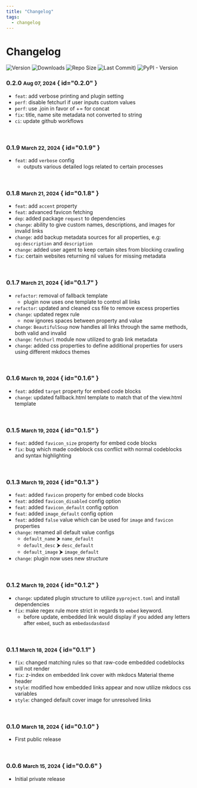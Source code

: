 ```yaml
---
title: "Changelog"
tags:
  - changelog
---
```


# Changelog

![Version](https://img.shields.io/github/v/tag/Aetherinox/mkdocs-link-embeds?logo=GitHub&label=version&color=ba5225) ![Downloads](https://img.shields.io/github/downloads/Aetherinox/mkdocs-link-embeds/total) ![Repo Size](https://img.shields.io/github/repo-size/Aetherinox/mkdocs-link-embeds?label=size&color=59702a) ![Last Commit)](https://img.shields.io/github/last-commit/Aetherinox/mkdocs-link-embeds?color=b43bcc) ![PyPI - Version](https://img.shields.io/pypi/v/mkdocs-link-embeds-plugin)

### <!-- md:version stable- --> 0.2.0 <small>Aug 07, 2024</small> { id="0.2.0" }

- `feat`: add verbose printing and plugin setting
- `perf`: disable fetchurl if user inputs custom values
- `perf`: use .join in favor of += for concat
- `fix`: title, name site metadata not converted to string
- `ci`: update github workflows

<br />

### <!-- md:version stable- --> 0.1.9 <small>March 22, 2024</small> { id="0.1.9" }

- `feat`: add `verbose` config
    - outputs various detailed logs related to certain processes

<br />

### <!-- md:version stable- --> 0.1.8 <small>March 21, 2024</small> { id="0.1.8" }

- `feat`: add `accent` property
- `feat`: advanced favicon fetching
- `dep`: added package `request` to dependencies
- `change`: ability to give custom names, descriptions, and images for invalid links
- `change`: add backup metadata sources for all properties, e.g: `og:description` and `description`
- `change`: added user agent to keep certain sites from blocking crawling
- `fix`: certain websites returning nil values for missing metadata

<br />

### <!-- md:version stable- --> 0.1.7 <small>March 21, 2024</small> { id="0.1.7" }

- `refactor`: removal of fallback template
    - plugin now uses one template to control all links
- `refactor`: updated and cleaned css file to remove excess properties
- `change`: updated regex rule
    - now ignores spaces between property and value
- `change`: `BeautifulSoup` now handles all links through the same methods, both valid and invalid
- `change`: `fetchurl` module now utilized to grab link metadata
- `change`: added css properties to define additional properties for users using different mkdocs themes

<br />

### <!-- md:version stable- --> 0.1.6 <small>March 19, 2024</small> { id="0.1.6" }

- `feat`: added `target` property for embed code blocks
- `change`: updated fallback.html template to match that of the view.html template

<br />

### <!-- md:version stable- --> 0.1.5 <small>March 19, 2024</small> { id="0.1.5" }

- `feat`: added `favicon_size` property for embed code blocks
- `fix`: bug which made codeblock css conflict with normal codeblocks and syntax highlighting

<br />

### <!-- md:version stable- --> 0.1.3 <small>March 19, 2024</small> { id="0.1.3" }

- `feat`: added `favicon` property for embed code blocks
- `feat`: added `favicon_disabled` config option
- `feat`: added `favicon_default` config option
- `feat`: added `image_default` config option
- `feat`: added `false` value which can be used for `image` and `favicon` properties
- `change`: renamed all default value configs
    - `default_name` ⮞ `name_default`
    - `default_desc` ⮞ `desc_default`
    - `default_image` ⮞ `image_default`
- `change`: plugin now uses new structure

<br />

### <!-- md:version stable- --> 0.1.2 <small>March 19, 2024</small> { id="0.1.2" }

- `change`: updated plugin structure to utilize `pyproject.toml` and install dependencies
- `fix`: make regex rule more strict in regards to `embed` keyword.
    - before update, embedded link would display if you added any letters after `embed`, such as `embedasdasdasd`

<br />

### <!-- md:version stable- --> 0.1.1 <small>March 18, 2024</small> { id="0.1.1" }

- `fix`: changed matching rules so that raw-code embedded codeblocks will not render
- `fix`: z-index on embedded link cover with mkdocs Material theme header
- `style`: modified how embedded links appear and now utilize mkdocs css variables
- `style`: changed default cover image for unresolved links

<br />

### <!-- md:version stable- --> 0.1.0 <small>March 18, 2024</small> { id="0.1.0" }

- First public release

<br />

### <!-- md:version stable- --> 0.0.6 <small>March 15, 2024</small> { id="0.0.6" }

- Initial private release

<br />
<br />